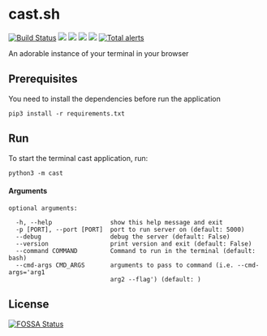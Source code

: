 # cast.sh

<p align="left">
    <a href="https://travis-ci.org/hericlesme/cast-sh">
        <img src="https://travis-ci.org/hericlesme/cast-sh.svg?branch=master"
            alt="Build Status"/></a>
    <a href="https://github.com/hericlesme/cast-sh/graphs/contributors" alt="Contributors">
        <img src="https://img.shields.io/github/contributors/hericlesme/cast-sh" /></a>
    <a href="https://github.com/hericlesme/cast-sh/pulse" alt="Activity">
        <img src="https://img.shields.io/github/commit-activity/m/hericlesme/cast-sh" /></a>
    <a href="https://github.com/hericlesme/cast-sh/blob/master/LICENSE" alt="Activity">
        <img src="https://img.shields.io/github/license/hericlesme/cast-sh" /></a>
<a href="https://app.fossa.io/projects/git%2Bgithub.com%2Fhericlesme%2Fcast-sh?ref=badge_shield" alt="FOSSA Status"><img src="https://app.fossa.io/api/projects/git%2Bgithub.com%2Fhericlesme%2Fcast-sh.svg?type=shield"/></a>
    <a href="https://lgtm.com/projects/g/hericlesme/cast-sh/alerts/">
        <img src="https://img.shields.io/lgtm/alerts/g/hericlesme/cast-sh"
            alt="Total alerts"/></a>
</p>

An adorable instance of your terminal in your browser


## Prerequisites
You need to install the dependencies before run the application
```
pip3 install -r requirements.txt
```

## Run
To start the terminal cast application, run:
```
python3 -m cast
```

#### Arguments
```
optional arguments:

  -h, --help                show this help message and exit
  -p [PORT], --port [PORT]  port to run server on (default: 5000)
  --debug                   debug the server (default: False)
  --version                 print version and exit (default: False)
  --command COMMAND         Command to run in the terminal (default: bash)
  --cmd-args CMD_ARGS       arguments to pass to command (i.e. --cmd-args='arg1
                            arg2 --flag') (default: )
```


## License
[![FOSSA Status](https://app.fossa.io/api/projects/git%2Bgithub.com%2Fhericlesme%2Fcast-sh.svg?type=large)](https://app.fossa.io/projects/git%2Bgithub.com%2Fhericlesme%2Fcast-sh?ref=badge_large)
